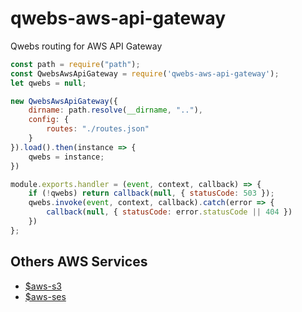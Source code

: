 # qwebs-aws-api-gateway

Qwebs routing for AWS API Gateway

```js
const path = require("path");
const QwebsAwsApiGateway = require('qwebs-aws-api-gateway');
let qwebs = null;

new QwebsAwsApiGateway({
    dirname: path.resolve(__dirname, ".."),
    config: { 
        routes: "./routes.json"
    }
}).load().then(instance => {
    qwebs = instance;
})

module.exports.handler = (event, context, callback) => {
    if (!qwebs) return callback(null, { statusCode: 503 });
    qwebs.invoke(event, context, callback).catch(error => {
        callback(null, { statusCode: error.statusCode || 404 })
    })
};

```

## Others AWS Services
  
  * [$aws-s3](https://www.npmjs.com/package/qwebs-aws-s3)
  * [$aws-ses](https://www.npmjs.com/package/qwebs-aws-ses)

